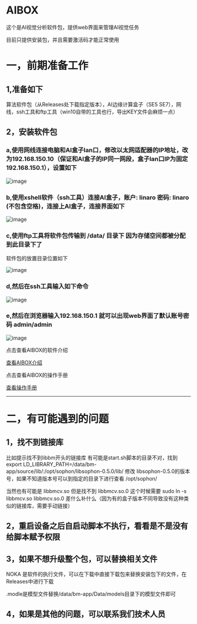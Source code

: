 # AIBOX
这个是AI视觉分析软件包，提供web界面来管理AI视觉任务

目前只提供安装包，并且需要激活码才能正常使用

# 一，前期准备工作
## 1,准备如下

算法软件包（从Releases处下载指定版本），AI边缘计算盒子（SE5 SE7），网线，ssh工具和ftp工具（win10自带的工具也行，导出KEY文件会麻烦一点）

## 2，安装软件包


### a,使用网线连接电脑和AI盒子lan口，修改以太网适配器的IP地址，改为192.168.150.10（保证和AI盒子的IP同一网段，盒子lan口IP为固定192.168.150.1），设置如下
![image](./img/networkset.png)


### b,使用xshell软件（ssh工具）连接AI盒子，账户:  linaro  密码:  linaro (不包含空格)，连接上AI盒子，连接界面如下

![image](./img/commandssh.png)



### c,使用ftp工具将软件包传输到  /data/ 目录下 因为存储空间都被分配到此目录下了

软件包的放置目录位置如下

![image](./img//filedirectory.png)




### d,然后在ssh工具输入如下命令

![image](./img/command.png)




### e,然后在浏览器输入192.168.150.1 就可以出现web界面了默认账号密码 admin/admin

![image](./img/web.png)




点击查看AIBOX的软件介绍

[查看AIBOX介绍](./file/「通用V2」自训练AIBOX一体机-V2.2.pdf)



点击查看AIBOX的操作手册

[查看操作手册](./file/一体机web端操作手册-V1.11.docx)



---

# 二，有可能遇到的问题

## 1，找不到链接库

比如提示找不到libbm开头的链接库 有可能是start.sh脚本的目录不对，找到  export LD_LIBRARY_PATH=/data/bm-app/source/lib/:/opt/sophon/libsophon-0.5.0/lib/  修改
libsophon-0.5.0的版本号，如果不知道版本号可以到指定的目录下进行查看 /opt/sophon/

当然也有可能是 libbmcv.so 但是找不到 libbmcv.so.0  这个时候需要 sudo ln -s libbmcv.so  libbmcv.so.0 差什么补什么（因为有的盒子版本不同导致没有这种类似的链接库，需要手动链接）


## 2，重启设备之后自启动脚本不执行，看看是不是没有给脚本赋予权限


## 3，如果不想升级整个包，可以替换相关文件  

NOKA 是软件的执行文件，可以在下载中直接下载包来替换安装包下的文件，在Releases中进行下载

.modle是模型文件替换/data/bm-app/Data/models目录下的模型文件即可

## 4，如果是其他的问题，可以联系我们技术人员
